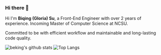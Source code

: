 ### Hi there 👋

<!--
**Beking0912/Beking0912** is a ✨ _special_ ✨ repository because its `README.md` (this file) appears on your GitHub profile.

Here are some ideas to get you started:

- 🔭 I’m currently working on Modao
- 🌱 I’m currently learning ...
- 👯 I’m looking to collaborate on ...
- 🤔 I’m looking for help with ...
- 💬 Ask me about ...
- 📫 How to reach me: ...
- 😄 Pronouns: ...
- ⚡ Fun fact: ...
-->
Hi I'm **Biqing (Gloria) Su**, a Front-End Engineer with over 2 years of experience. 
Incoming Master of Computer Science at NCSU.

Committed to be with efficient workflow and maintainable and long-lasting code quality.

![beking's github stats](https://github-readme-stats.vercel.app/api?username=Beking0912&show_icons=true&count_private=true)
![Top Langs](https://github-readme-stats.vercel.app/api/top-langs/?username=Beking0912&layout=compact&count_private=true)

